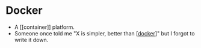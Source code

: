 # Docker

- A [[container]] platform.
- Someone once told me "X is simpler, better than [[docker]]" but I forgot to write it down.

[//begin]: # "Autogenerated link references for markdown compatibility"
[docker]: docker "Docker"
[//end]: # "Autogenerated link references"